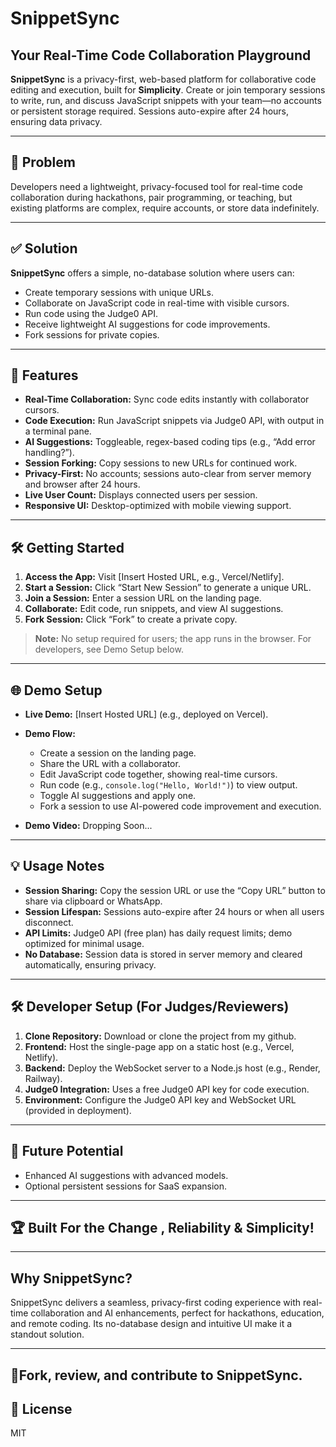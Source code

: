 # SnippetSync

## Your Real-Time Code Collaboration Playground

**SnippetSync** is a privacy-first, web-based platform for collaborative code editing and execution, built for **Simplicity**. Create or join temporary sessions to write, run, and discuss JavaScript snippets with your team—no accounts or persistent storage required. Sessions auto-expire after 24 hours, ensuring data privacy.

---

## 🛑 Problem

Developers need a lightweight, privacy-focused tool for real-time code collaboration during hackathons, pair programming, or teaching, but existing platforms are complex, require accounts, or store data indefinitely.

---

## ✅ Solution

**SnippetSync** offers a simple, no-database solution where users can:

- Create temporary sessions with unique URLs.
- Collaborate on JavaScript code in real-time with visible cursors.
- Run code using the Judge0 API.
- Receive lightweight AI suggestions for code improvements.
- Fork sessions for private copies.

---

## 🚀 Features

- **Real-Time Collaboration:** Sync code edits instantly with collaborator cursors.
- **Code Execution:** Run JavaScript snippets via Judge0 API, with output in a terminal pane.
- **AI Suggestions:** Toggleable, regex-based coding tips (e.g., “Add error handling?”).
- **Session Forking:** Copy sessions to new URLs for continued work.
- **Privacy-First:** No accounts; sessions auto-clear from server memory and browser after 24 hours.
- **Live User Count:** Displays connected users per session.
- **Responsive UI:** Desktop-optimized with mobile viewing support.

---

## 🛠️ Getting Started

1. **Access the App:** Visit [Insert Hosted URL, e.g., Vercel/Netlify].
2. **Start a Session:** Click “Start New Session” to generate a unique URL.
3. **Join a Session:** Enter a session URL on the landing page.
4. **Collaborate:** Edit code, run snippets, and view AI suggestions.
5. **Fork Session:** Click “Fork” to create a private copy.

> **Note:** No setup required for users; the app runs in the browser. For developers, see Demo Setup below.

---

## 🌐 Demo Setup

- **Live Demo:** [Insert Hosted URL] (e.g., deployed on Vercel).
- **Demo Flow:**
  - Create a session on the landing page.
  - Share the URL with a collaborator.
  - Edit JavaScript code together, showing real-time cursors.
  - Run code (e.g., `console.log("Hello, World!")`) to view output.
  - Toggle AI suggestions and apply one.
  - Fork a session to use AI-powered code improvement and execution.

- **Demo Video:**
Dropping Soon... 

---

## 💡 Usage Notes

- **Session Sharing:** Copy the session URL or use the “Copy URL” button to share via clipboard or WhatsApp.
- **Session Lifespan:** Sessions auto-expire after 24 hours or when all users disconnect.
- **API Limits:** Judge0 API (free plan) has daily request limits; demo optimized for minimal usage.
- **No Database:** Session data is stored in server memory and cleared automatically, ensuring privacy.

---

## 🛠️ Developer Setup (For Judges/Reviewers)

1. **Clone Repository:** Download or clone the project from my github.
2. **Frontend:** Host the single-page app on a static host (e.g., Vercel, Netlify).
3. **Backend:** Deploy the WebSocket server to a Node.js host (e.g., Render, Railway).
4. **Judge0 Integration:** Uses a free Judge0 API key for code execution.
5. **Environment:** Configure the Judge0 API key and WebSocket URL (provided in deployment).

---

## 🔮 Future Potential

- Enhanced AI suggestions with advanced models.
- Optional persistent sessions for SaaS expansion.

---

## 🏆 Built For the Change , Reliability & Simplicity!

---

## Why SnippetSync?

SnippetSync delivers a seamless, privacy-first coding experience with real-time collaboration and AI enhancements, perfect for hackathons, education, and remote coding. Its no-database design and intuitive UI make it a standout solution.

---

## 💎Fork, review, and contribute to SnippetSync.

## 📄 License

MIT
